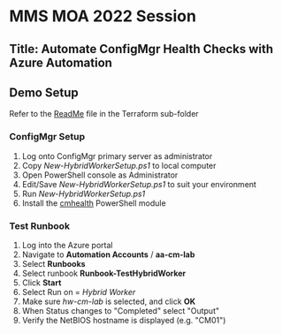 # MMS MOA 2022 Session

## Title: Automate ConfigMgr Health Checks with Azure Automation

## Demo Setup

Refer to the [ReadMe](https://github.com/Skatterbrainz/mms-moa-2022/blob/main/cm-healthcheck/terraform/README.md) file in the Terraform sub-folder

### ConfigMgr Setup

1. Log onto ConfigMgr primary server as administrator
2. Copy _New-HybridWorkerSetup.ps1_ to local computer
3. Open PowerShell console as Administrator
4. Edit/Save _New-HybridWorkerSetup.ps1_ to suit your environment
5. Run _New-HybridWorkerSetup.ps1_
6. Install the [cmhealth](https://powershellgallery.com/packages/cmhealth/) PowerShell module

### Test Runbook

1. Log into the Azure portal
2. Navigate to __Automation Accounts__ / __aa-cm-lab__
3. Select __Runbooks__
4. Select runbook __Runbook-TestHybridWorker__
5. Click __Start__
6. Select Run on = _Hybrid Worker_
7. Make sure _hw-cm-lab_ is selected, and click __OK__
8. When Status changes to "Completed" select "Output"
9. Verify the NetBIOS hostname is displayed (e.g. "CM01")
